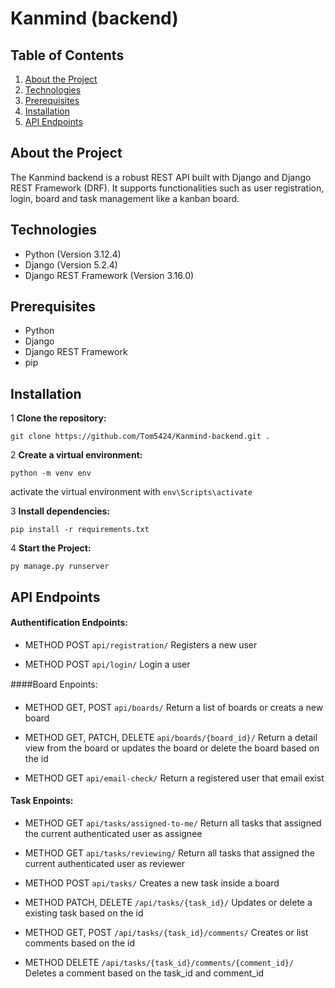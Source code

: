 # Kanmind (backend)


## Table of Contents


1. [About the Project](#about-the-project)
2. [Technologies](#technologies)
3. [Prerequisites](#prerequisites)
4. [Installation](#installation)
5. [API Endpoints](#api-endpoints)


## About the Project
The Kanmind backend is a robust REST API built with Django and Django REST Framework (DRF). It supports functionalities such as user registration, login, board and task management like a kanban board.


## Technologies

- Python (Version 3.12.4)
- Django (Version 5.2.4)
- Django REST Framework (Version 3.16.0)

  
## Prerequisites

  - Python
  - Django
  - Django REST Framework
  - pip


## Installation


1 **Clone the repository:**
  ```
  git clone https://github.com/Tom5424/Kanmind-backend.git .
  ```


2 **Create a virtual environment:**
  ```
  python -m venv env
  ```
  activate the virtual environment with ``` env\Scripts\activate ```
  


3 **Install dependencies:**
  ```
  pip install -r requirements.txt
  ``` 


4 **Start the Project:**
  ```
  py manage.py runserver
  ```


## API Endpoints


#### Authentification Endpoints:


- METHOD POST ``` api/registration/ ``` Registers a new user

- METHOD POST ``` api/login/ ``` Login a user


####Board Enpoints:


 - METHOD GET, POST ``` api/boards/ ``` Return a list of boards or creats a new board

 - METHOD GET, PATCH, DELETE ``` api/boards/{board_id}/ ``` Return a detail view from the board or updates the board or delete the board based on the id 

 - METHOD GET ``` api/email-check/ ``` Return a registered user that email exist
  

#### Task Enpoints:


 - METHOD GET ``` api/tasks/assigned-to-me/ ``` Return all tasks that assigned the current authenticated user as assignee 

 - METHOD GET ``` api/tasks/reviewing/ ``` Return all tasks that assigned the current authenticated user as reviewer 

 - METHOD POST ``` api/tasks/ ``` Creates a new task inside a board

 - METHOD PATCH, DELETE ``` /api/tasks/{task_id}/ ``` Updates or delete a existing task based on the id

 - METHOD GET, POST ``` /api/tasks/{task_id}/comments/ ``` Creates or list comments based on the id

 - METHOD DELETE ``` /api/tasks/{task_id}/comments/{comment_id}/ ``` Deletes a comment based on the task_id and comment_id
